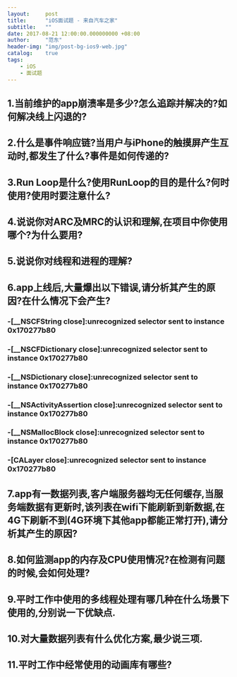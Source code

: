 ```yaml
---
layout:     post
title:      "iOS面试题 - 来自汽车之家"
subtitle:   ""
date: 2017-08-21 12:00:00.000000000 +08:00
author:     "范东"
header-img: "img/post-bg-ios9-web.jpg"
catalog:    true
tags:
    - iOS
    - 面试题
---
```

## 1.当前维护的app崩溃率是多少?怎么追踪并解决的?如何解决线上闪退的?
## 2.什么是事件响应链?当用户与iPhone的触摸屏产生互动时,都发生了什么?事件是如何传递的?
## 3.Run Loop是什么?使用RunLoop的目的是什么?何时使用?使用时要注意什么?
## 4.说说你对ARC及MRC的认识和理解,在项目中你使用哪个?为什么要用?
## 5.说说你对线程和进程的理解?
## 6.app上线后,大量爆出以下错误,请分析其产生的原因?在什么情况下会产生?
### -[__NSCFString close]:unrecognized selector sent to instance 0x170277b80
### -[__NSCFDictionary close]:unrecognized selector sent to instance 0x170277b80
### -[__NSDictionary close]:unrecognized selector sent to instance 0x170277b80
### -[__NSActivityAssertion close]:unrecognized selector sent to instance 0x170277b80
### -[__NSMallocBlock close]:unrecognized selector sent to instance 0x170277b80
### -[CALayer close]:unrecognized selector sent to instance 0x170277b80
## 7.app有一数据列表,客户端服务器均无任何缓存,当服务端数据有更新时,该列表在wifi下能刷新到新数据,在4G下刷新不到(4G环境下其他app都能正常打开),请分析其产生的原因?
## 8.如何监测app的内存及CPU使用情况?在检测有问题的时候,会如何处理?
## 9.平时工作中使用的多线程处理有哪几种在什么场景下使用的,分别说一下优缺点.
## 10.对大量数据列表有什么优化方案,最少说三项.
## 11.平时工作中经常使用的动画库有哪些?

